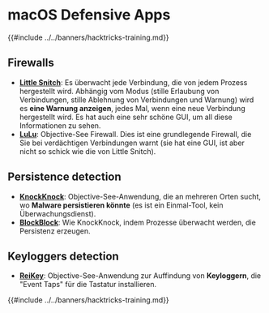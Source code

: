 # macOS Defensive Apps

{{#include ../../banners/hacktricks-training.md}}

## Firewalls

- [**Little Snitch**](https://www.obdev.at/products/littlesnitch/index.html): Es überwacht jede Verbindung, die von jedem Prozess hergestellt wird. Abhängig vom Modus (stille Erlaubung von Verbindungen, stille Ablehnung von Verbindungen und Warnung) wird es **eine Warnung anzeigen**, jedes Mal, wenn eine neue Verbindung hergestellt wird. Es hat auch eine sehr schöne GUI, um all diese Informationen zu sehen.
- [**LuLu**](https://objective-see.org/products/lulu.html): Objective-See Firewall. Dies ist eine grundlegende Firewall, die Sie bei verdächtigen Verbindungen warnt (sie hat eine GUI, ist aber nicht so schick wie die von Little Snitch).

## Persistence detection

- [**KnockKnock**](https://objective-see.org/products/knockknock.html): Objective-See-Anwendung, die an mehreren Orten sucht, wo **Malware persistieren könnte** (es ist ein Einmal-Tool, kein Überwachungsdienst).
- [**BlockBlock**](https://objective-see.org/products/blockblock.html): Wie KnockKnock, indem Prozesse überwacht werden, die Persistenz erzeugen.

## Keyloggers detection

- [**ReiKey**](https://objective-see.org/products/reikey.html): Objective-See-Anwendung zur Auffindung von **Keyloggern**, die "Event Taps" für die Tastatur installieren. 

{{#include ../../banners/hacktricks-training.md}}
